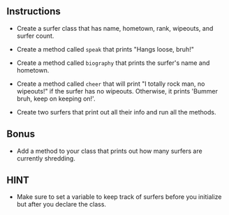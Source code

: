 ## Instructions

* Create a surfer class that has name, hometown, rank, wipeouts, and surfer count.

* Create a method called `speak` that prints "Hangs loose, bruh!"

* Create a method called `biography` that prints the surfer's name and hometown.

* Create a method called `cheer` that will print "I totally rock man, no wipeouts!" if the surfer has no wipeouts. Otherwise, it prints 'Bummer bruh, keep on keeping on!'.

* Create two surfers that print out all their info and run all the methods.


## Bonus
* Add a method to your class that prints out how many surfers are currently shredding.

## HINT

* Make sure to set a variable to keep track of surfers before you initialize but after you declare the class.